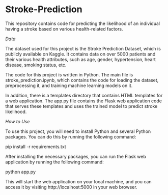 # Stroke-Prediction

This repository contains code for predicting the likelihood of an individual having a stroke based on various health-related factors.

*Data*

The dataset used for this project is the Stroke Prediction Dataset, which is publicly available on Kaggle. It contains data on over 5000 patients and their various health attributes, such as age, gender, hypertension, heart disease, smoking status, etc.

The code for this project is written in Python. The main file is stroke_prediction.ipynb, which contains the code for loading the dataset, preprocessing it, and training machine learning models on it.

In addition, there is a templates directory that contains HTML templates for a web application. The app.py file contains the Flask web application code that serves these templates and uses the trained model to predict stroke likelihood.

*How to Use*

To use this project, you will need to install Python and several Python packages. You can do this by running the following command:

pip install -r requirements.txt

After installing the necessary packages, you can run the Flask web application by running the following command:

python app.py

This will start the web application on your local machine, and you can access it by visiting http://localhost:5000 in your web browser.
